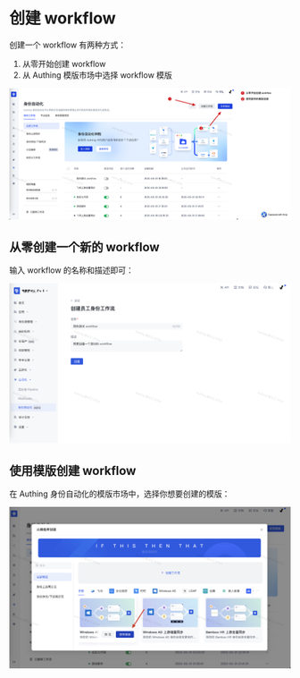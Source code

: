 # 创建 workflow

创建一个 workflow 有两种方式：

1. 从零开始创建 workflow
2. 从 Authing 模版市场中选择 workflow 模版

![](../static/boxcnIHz4TnidO3UR4GI8ULJ4Eg.png)

## 从零创建一个新的 workflow

输入 workflow 的名称和描述即可：

![](../static/boxcnulpS3Ypiny7zrbX04tG9Ig.png)

## 使用模版创建 workflow

在 Authing 身份自动化的模版市场中，选择你想要创建的模版：

![](../static/boxcnRM3QEasSbjyZf2GKOlPmQQ.png)

